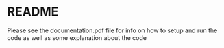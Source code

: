 # README

Please see the documentation.pdf file for info on how to setup and run the code as well as some explanation about the code